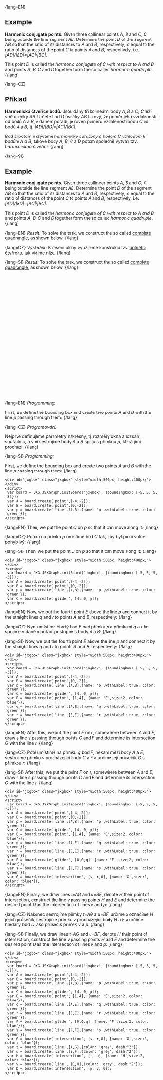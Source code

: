 {lang=EN}
## Example

**Harmonic conjugate points.** Given three collinear points *A*, *B* and *C*; *C* being outside the line segment *AB*.
Determine the point *D* of the segment *AB* so that the ratio of its distances to *A* and *B*, respectively, is equal to the 
ratio of distances of the point *C* to points *A* and *B*, respectively, i.e. *\|AD\|\/\|BD\|=\|AC\|\/\|BC\|*. 

This point *D* is called the *harmonic conjugate of C with respect to A and B* and points *A*, *B*, *C* and *D* together 
form the so called *harmonic quadruple*.
{/lang}

{lang=CZ}
## Příklad

**Harmonická čtveřice bodů.** Jsou dány tři kolineární body *A*, *B* a *C*; *C* leží vně úsečky *AB*.
Určete bod *D* úsečky *AB* takový, že poměr jeho vzdáleností od bodů *A* a *B*, v daném pořadí, je roven poměru
vzdáleností bodu *C* od bodů *A* a *B*, tj. *\|AD\|\/\|BD\|=\|AC\|\/\|BC\|*. 

Bod *D* potom nazýváme *harmonicky sdružený s bodem C vzhledem k bodům A a B*, takové body *A*, *B*, *C* a *D* potom společně
vytváří tzv. *harmonickou čtveřici*.
{/lang}

{lang=SI}
## Example

**Harmonic conjugate points.** Given three collinear points *A*, *B* and *C*; *C* being outside the line segment *AB*.
Determine the point *D* of the segment *AB* so that the ratio of its distances to *A* and *B*, respectively, is equal to the 
ratio of distances of the point *C* to points *A* and *B*, respectively, i.e. *\|AD\|\/\|BD\|=\|AC\|\/\|BC\|*. 

This point *D* is called the *harmonic conjugate of C with respect to A and B* and points *A*, *B*, *C* and *D* together 
form the so called *harmonic quadruple*.
{/lang}

{lang=EN}
*Result:*
To solve the task, we construct the so called [complete quadrangle](https://en.wikipedia.org/wiki/Complete_quadrangle),
as shown below.
{/lang}

{lang=CZ}
*Výsledek:*
K řešení úlohy využijeme konstrukci tzv. [úplného čtyřrohu](https://en.wikipedia.org/wiki/Complete_quadrangle),
jak vidíme níže.
{/lang}

{lang=SI}
*Result:*
To solve the task, we construct the so called [complete quadrangle](https://en.wikipedia.org/wiki/Complete_quadrangle),
as shown below.
{/lang}

<div id="jxgbox" class="jxgbox" style="width:500px; height:400px;"></div>
<script>
 var board = JXG.JSXGraph.initBoard('jxgbox', {boundingbox: [-5, 5, 5, -3]});
 var A = board.create('point',[-4,-2]);
 var B = board.create('point',[0,-2]);
 var p = board.create('line',[A,B],{name: 'p',withLabel: true, color: 'green'});
 var C = board.create('glider', [4, 0, p]);
 var E = board.create('point', [1,4], {name: 'E',size:2, color: 'blue'});
 var q = board.create('line',[A,E],{name: 'q',withLabel: true, color: 'green'});
 var r = board.create('line',[B,E],{name: 'r',withLabel: true, color: 'green'});
 var F = board.create('glider', [0,0,q], {name: 'F',size:2, color: 'blue'});
 var s = board.create('line',[C,F],{name: 's',withLabel: true, color: 'green'});
 var G = board.create('intersection', [s, r,0], {name: 'G',size:2, color: 'blue'});
 var t = board.create('line',[A,G],{color: 'grey', dash:"2"});
 var u = board.create('line',[B,F],{color: 'grey', dash:"2"});
 var H = board.create('intersection', [t, u], {name: 'H',size:2, color: 'blue'});
 var v = board.create('line', [E,H],{color: 'grey', dash:"2"});
 var D = board.create('intersection', [p, v, 0]);
</script>


{lang=EN}
*Programming:*

First, we define the bounding box and create two points *A* and *B* with the line *p* passing through them:
{/lang}

{lang=CZ}
*Programování:*

Nejprve definujeme parametry nákresny, tj. rozměry okna a rozsah souřadnic, a v ní sestrojíme body *A* a *B* 
spolu s přímkou *p*, která jimi prochází:
{/lang}

{lang=SI}
*Programming:*

First, we define the bounding box and create two points *A* and *B* with the line *p* passing through them:
{/lang}


```JS
<div id="jxgbox" class="jxgbox" style="width:500px; height:400px;"></div>
<script>
 var board = JXG.JSXGraph.initBoard('jxgbox', {boundingbox: [-5, 5, 5, -3]});
 var A = board.create('point',[-4,-2]);
 var B = board.create('point',[0,-2]);
 var p = board.create('line',[A,B],{name: 'p',withLabel: true, color: 'green'});
</script> 
```

{lang=EN}
Then, we put the point *C* on *p* so that it can move along it:
{/lang}


{lang=CZ}
Potom na přímku *p* umístíme bod *C* tak, aby byl po ní volně pohyblivý:
{/lang}


{lang=SI}
Then, we put the point *C* on *p* so that it can move along it:
{/lang}

```JS
<div id="jxgbox" class="jxgbox" style="width:500px; height:400px;"></div>
<script>
 var board = JXG.JSXGraph.initBoard('jxgbox', {boundingbox: [-5, 5, 5, -3]});
 var A = board.create('point',[-4,-2]);
 var B = board.create('point',[0,-2]);
 var p = board.create('line',[A,B],{name: 'p',withLabel: true, color: 'green'});
 var C = board.create('glider', [4, 0, p]);
</script> 
```

{lang=EN}
Now, we put the fourth point *E* above the line *p* and connect it by the straight lines *q* and *r* to points
*A* and *B*, respectively:
{/lang}

{lang=CZ}
Nyní umístíme čtvrtý bod *E* nad přímku *p* a přímkami *q* a *r* ho spojíme v daném pořadí postupně s&nbsp;body
*A* a *B*:
{/lang}

{lang=SI}
Now, we put the fourth point *E* above the line *p* and connect it by the straight lines *q* and *r* to points
*A* and *B*, respectively:
{/lang}

```JS
<div id="jxgbox" class="jxgbox" style="width:500px; height:400px;"></div>
<script>
 var board = JXG.JSXGraph.initBoard('jxgbox', {boundingbox: [-5, 5, 5, -3]});
 var A = board.create('point',[-4,-2]);
 var B = board.create('point',[0,-2]);
 var p = board.create('line',[A,B],{name: 'p',withLabel: true, color: 'green'});
 var C = board.create('glider', [4, 0, p]);
 var E = board.create('point', [1,4], {name: 'E',size:2, color: 'blue'});
 var q = board.create('line',[A,E],{name: 'q',withLabel: true, color: 'green'});
 var r = board.create('line',[B,E],{name: 'r',withLabel: true, color: 'green'});
</script> 
```
{lang=EN}
After this, we put the point *F* on *r*, somewhere between *A* and *E*, draw a line *s* passing through
points *C* and *F* and determine its intersection *G* with the line *r*:
{/lang}

{lang=CZ}
Poté umístíme na přímku *q* bod *F*, někam mezi body *A* a *E*, sestrojíme přímku *s* procházející body *C* a *F* 
a určíme její průsečík *G* s přímkou *r*:
{/lang}

{lang=SI}
After this, we put the point *F* on *r*, somewhere between *A* and *E*, draw a line *s* passing through
points *C* and *F* and determine its intersection *G* with the line *r*:
{/lang}


```JS
<div id="jxgbox" class="jxgbox" style="width:500px; height:400px;"></div>
<script>
 var board = JXG.JSXGraph.initBoard('jxgbox', {boundingbox: [-5, 5, 5, -3]});
 var A = board.create('point',[-4,-2]);
 var B = board.create('point',[0,-2]);
 var p = board.create('line',[A,B],{name: 'p',withLabel: true, color: 'green'});
 var C = board.create('glider', [4, 0, p]);
 var E = board.create('point', [1,4], {name: 'E',size:2, color: 'blue'});
 var q = board.create('line',[A,E],{name: 'q',withLabel: true, color: 'green'});
 var r = board.create('line',[B,E],{name: 'r',withLabel: true, color: 'green'});
 var F = board.create('glider', [0,0,q], {name: 'F',size:2, color: 'blue'});
 var s = board.create('line',[C,F],{name: 's',withLabel: true, color: 'green'});
 var G = board.create('intersection', [s, r,0], {name: 'G',size:2, color: 'blue'});
</script> 
```

{lang=EN}
Finally, we draw lines *t=AG* and *u=BF*, denote *H* their point of intersection, construct
the line *v* passing points *H* and *E* and determine the desired point *D* as the intersection of lines *v* and *p*:
{/lang}

{lang=CZ}
Nakonec sestrojíme přímky *t=AG* a *u=BF*, určíme a označíme *H* jejich průsečík, sestrojíme přímku *v*
procházející body *H* a *E* a určíme hledaný bod *D* jako průsečík přímek *v* a *p*:
{/lang}

{lang=SI}
Finally, we draw lines *t=AG* and *u=BF*, denote *H* their point of intersection, construct
the line *v* passing points *H* and *E* and determine the desired point *D* as the intersection of lines *v* and *p*:
{/lang}


```JS
<div id="jxgbox" class="jxgbox" style="width:500px; height:400px;"></div>
<script>
 var board = JXG.JSXGraph.initBoard('jxgbox', {boundingbox: [-5, 5, 5, -3]});
 var A = board.create('point',[-4,-2]);
 var B = board.create('point',[0,-2]);
 var p = board.create('line',[A,B],{name: 'p',withLabel: true, color: 'green'});
 var C = board.create('glider', [4, 0, p]);
 var E = board.create('point', [1,4], {name: 'E',size:2, color: 'blue'});
 var q = board.create('line',[A,E],{name: 'q',withLabel: true, color: 'green'});
 var r = board.create('line',[B,E],{name: 'r',withLabel: true, color: 'green'});
 var F = board.create('glider', [0,0,q], {name: 'F',size:2, color: 'blue'});
 var s = board.create('line',[C,F],{name: 's',withLabel: true, color: 'green'});
 var G = board.create('intersection', [s, r,0], {name: 'G',size:2, color: 'blue'});
 var t = board.create('line',[A,G],{color: 'grey', dash:"2"});
 var u = board.create('line',[B,F],{color: 'grey', dash:"2"});
 var H = board.create('intersection', [t, u], {name: 'H',size:2, color: 'blue'});
 var v = board.create('line', [E,H],{color: 'grey', dash:"2"});
 var D = board.create('intersection', [p, v, 0]);
</script>
```